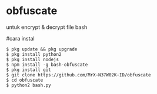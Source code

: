 # obfuscate
untuk encrypt &amp; decrypt file bash

#cara instal
```
$ pkg update && pkg upgrade
$ pkg install python2
$ pkg install nodejs
$ npm install -g bash-obfuscate
$ pkg install git
$ git clone https://github.com/MrX-N37W02K-ID/obfuscate
$ cd obfuscate
$ python2 bash.py
```
